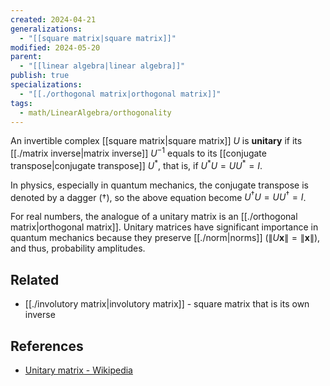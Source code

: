 ```yaml
---
created: 2024-04-21
generalizations:
  - "[[square matrix|square matrix]]"
modified: 2024-05-20
parent:
  - "[[linear algebra|linear algebra]]"
publish: true
specializations:
  - "[[./orthogonal matrix|orthogonal matrix]]"
tags:
  - math/LinearAlgebra/orthogonality
---
```

An invertible complex [[square matrix|square matrix]] $U$ is **unitary** if its [[./matrix inverse|matrix inverse]] $U^{-1}$ equals to its [[conjugate transpose|conjugate transpose]] $U^*$, that is, if $U^*U = UU^* = I$.

In physics, especially in quantum mechanics, the conjugate transpose is denoted by a dagger ($\dagger$), so the above equation become $U^{\dagger}U = UU^{\dagger} = I$.

For real numbers, the analogue of a unitary matrix is an [[./orthogonal matrix|orthogonal matrix]]. Unitary matrices have significant importance in quantum mechanics because they preserve [[./norm|norms]] ($\|U\mathbf{x}\| = \|\mathbf{x}\|$), and thus, probability amplitudes.

## Related
- [[./involutory matrix|involutory matrix]] - square matrix that is its own inverse

## References
- [Unitary matrix - Wikipedia](https://en.m.wikipedia.org/wiki/Unitary_matrix)